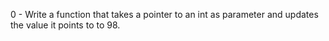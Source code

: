 0 - Write a function that takes a pointer to an int as parameter and updates the value it points to to 98.
